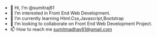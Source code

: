 - 👋 Hi, I’m @sumitraj61
- 👀 I’m interested in Front End Web Development.
- 🌱 I’m currently learning Html.Css,Javascript,Bootstrap
- 💞️ I’m looking to collaborate on Front End Web Development Project.
- 📫 How to reach me sumitmadhav61@gmail.com

<!---
sumitraj61/sumitraj61 is a ✨ special ✨ repository because its `README.md` (this file) appears on your GitHub profile.
You can click the Preview link to take a look at your changes.
--->

